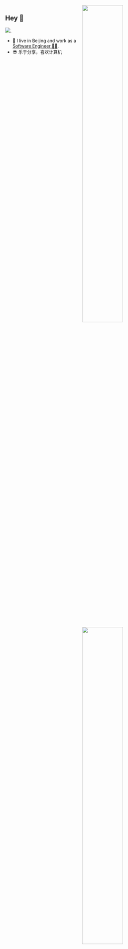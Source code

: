 <img align="right" width="51%" src="https://github-readme-stats.vercel.app/api?username=CarrieLea&show_icons=true&title_color=eb1f6a&icon_color=999&text_color=999999&bg_color=0,27282200,0000000F">
<!-- <img align="right" width="51%" src="https://github-readme-stats.vercel.app/apiusername=yihuaxiang&title_color=eb1f6a&icon_color=999&text_color=999999&bg_color=0,27282200,0000000F&show_icons=true&hide_border=true&count_private=true">  -->

<img align='right' width='51%' src="https://github-readme-stats.vercel.app/api/top-langs/?username=CarrieLea&hide=html,java,jupyter%20notebook,css&layout=compact&card_width=495&title_color=eb1f6a&icon_color=e28905&text_color=999999&bg_color=0,27282200,0000000F&hide_border=true">

<!-- <img align='right' width='51%' src="https://github-readme-stats.vercel.app/api/top-langs/?username=yihuaxiang&hide=html,java,jupyter%20notebook,css&layout=compact&card_width=495&title_color=eb1f6a&icon_color=e28905&text_color=999999&bg_color=0,27282200,0000000F&hide_border=true">  -->



## Hey 👋

[![](https://img.shields.io/badge/dynamic/json?color=000000&label=GitHub&query=%24.data.totalSubs&suffix=%20followers&url=https%3A%2F%2Fapi.spencerwoo.com%2Fsubstats%2F%3Fsource%3Dgithub%26queryKey%3DCarrieLea)](https://github.com/CarrieLea).

- 🔭 I live in Beijing and work as a [Software Engineer 👨‍💻](). 
- 😎 乐于分享，喜欢计算机
